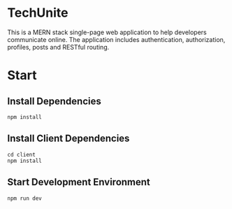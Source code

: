 # TechUnite

This is a MERN stack single-page web application to help developers communicate online. The application includes authentication, authorization, profiles, posts and RESTful routing.

# Start

## Install Dependencies

```
npm install

```

## Install Client Dependencies

```
cd client
npm install

```

## Start Development Environment

```
npm run dev

```
